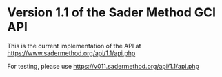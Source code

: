 # Version 1.1 of the Sader Method GCI API

This is the current implementation of the API at https://www.sadermethod.org/api/1.1/api.php

For testing, please use https://v011.sadermethod.org/api/1.1/api.php
